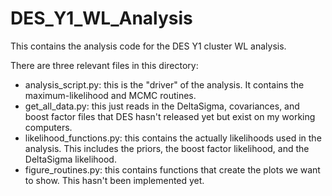 # DES_Y1_WL_Analysis
This contains the analysis code for the DES Y1 cluster WL analysis.

There are three relevant files in this directory:
* analysis_script.py: this is the "driver" of the analysis. It contains the maximum-likelihood and MCMC routines.
* get_all_data.py: this just reads in the DeltaSigma, covariances, and boost factor files that DES hasn't released yet but exist on my working computers.
* likelihood_functions.py: this contains the actually likelihoods used in the analysis. This includes the priors, the boost factor likelihood, and the DeltaSigma likelihood.
* figure_routines.py: this contains functions that create the plots we want to show. This hasn't been implemented yet.